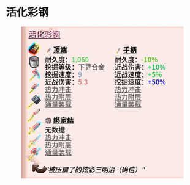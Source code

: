 # 活化彩钢

<figure><img src="../../.gitbook/assets/屏幕截图 2025-03-03 212053.png" alt=""><figcaption></figcaption></figure>
